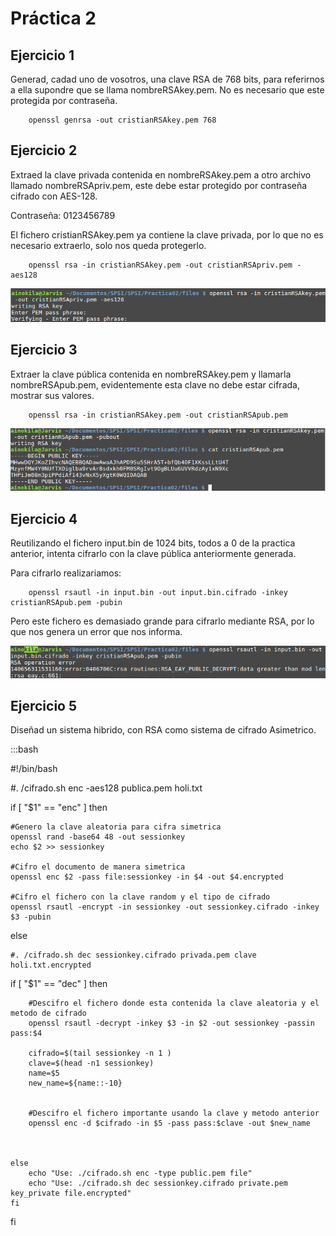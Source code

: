 # Práctica 2

## Ejercicio 1
Generad, cadad uno de vosotros, una clave RSA de 768 bits, para referirnos a ella supondre que se llama nombreRSAkey.pem.
No es necesario que este protegida por contraseña.

        openssl genrsa -out cristianRSAkey.pem 768

## Ejercicio 2
Extraed la clave privada contenida en nombreRSAkey.pem a otro archivo llamado nombreRSApriv.pem, este debe estar protegido por contraseña cifrado con AES-128.

Contraseña: 0123456789

El fichero cristianRSAkey.pem ya contiene la clave privada, por lo que no es necesario extraerlo, solo nos queda protegerlo.

        openssl rsa -in cristianRSAkey.pem -out cristianRSApriv.pem -aes128

![Ejercicio 2](img/ejercicio2.png)

## Ejercicio 3 
Extraer la clave pública contenida en nombreRSAkey.pem y llamarla nombreRSApub.pem, evidentemente esta clave no debe estar cifrada, mostrar sus valores.

        openssl rsa -in cristianRSAkey.pem -out cristianRSApub.pem

![Ejercicio 3](img/ejercicio3.png)

## Ejercicio 4

Reutilizando el fichero input.bin de 1024 bits, todos a 0 de la practica anterior, intenta cifrarlo con la clave pública anteriormente generada.

Para cifrarlo realizariamos:

        openssl rsautl -in input.bin -out input.bin.cifrado -inkey cristianRSApub.pem -pubin 

Pero este fichero es demasiado grande para cifrarlo mediante RSA, por lo que nos genera un error que nos informa.

![Ejercicio 4](img/ejercicio4.png)

## Ejercicio 5 

Diseñad un sistema hibrido, con RSA como sistema de cifrado Asimetrico.

:::bash

#!/bin/bash

#. /cifrado.sh enc -aes128 publica.pem holi.txt 

if [ "$1" == "enc" ]
then

    #Genero la clave aleatoria para cifra simetrica
    openssl rand -base64 48 -out sessionkey
    echo $2 >> sessionkey

    #Cifro el documento de manera simetrica
    openssl enc $2 -pass file:sessionkey -in $4 -out $4.encrypted

    #Cifro el fichero con la clave random y el tipo de cifrado
    openssl rsautl -encrypt -in sessionkey -out sessionkey.cifrado -inkey $3 -pubin



else

    #. /cifrado.sh dec sessionkey.cifrado privada.pem clave holi.txt.encrypted
   if [ "$1" == "dec" ]
    then


        #Descifro el fichero donde esta contenida la clave aleatoria y el metodo de cifrado
        openssl rsautl -decrypt -inkey $3 -in $2 -out sessionkey -passin pass:$4

        cifrado=$(tail sessionkey -n 1 )
        clave=$(head -n1 sessionkey)
        name=$5
        new_name=${name::-10}


        #Descifro el fichero importante usando la clave y metodo anterior
        openssl enc -d $cifrado -in $5 -pass pass:$clave -out $new_name


        
    else
        echo "Use: ./cifrado.sh enc -type public.pem file"
        echo "Use: ./cifrado.sh dec sessionkey.cifrado private.pem key_private file.encrypted"
    fi
fi






















